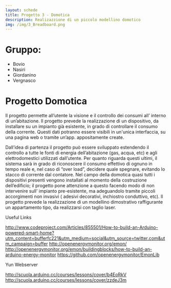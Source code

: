```yaml
---
layout: schede
title: Progetto 3 - Domotica
description: Realizazzione di un piccolo modellino domotico
img: /img/3_Breadboard.png
---
```




# Gruppo:
- Bovio 
- Nasiri  
- Giordanino
- Vergnasco

# Progetto Domotica

Il progetto permette all’utente la visione e il controllo dei consumi all’ interno di un’abitazione. Il progetto prevede la realizzazione di un dispositivo, da installare su un impianto già esistente, in grado di controllare il consumo della corrente. Questi dati potranno essere visibili in un'unica interfaccia, su una pagina web o tramite un’app. appositamente create.

Dall’idea di partenza il progetto può essere sviluppato estendendo il controllo a tutte le fonti di energia dell’abitazione (gas, acqua, etc) e agli elettrodomestici utilizzati dall’utente. Per quanto riguarda questi ultimi, il sistema sarà in grado di riconoscere il consumo effettivo di ognuno in tempo reale e, nel caso di “over load”, decidere quale spegnare, evitando lo stacco di corrente dal contatore. Nel campo della domotica quasi tutti i dispositivi presenti vengono installati al momento della costruzione dell’edificio; il progetto pone attenzione a questo facendo modo di non intervenire sull’ impianto pre-esistente, ma adeguandolo tramite piccoli accorgimenti non invasivi ( adesivi decorativi, inchiostro conduttivo, etc). Il progetto prevede la realizzazione di un modellino dimostrativo raffigurante un appartamento tipo, da realizzarsi con taglio laser.



Useful Links

http://www.codeproject.com/Articles/855501/How-to-build-an-Arduino-powered-smart-home?utm_content=bufferfc221&utm_medium=social&utm_source=twitter.com&utm_campaign=buffer
http://openenergymonitor.org/emon/
http://openenergymonitor.org/emon/buildingblocks/how-to-build-an-arduino-energy-monitor
https://github.com/openenergymonitor/EmonLib

Yun Webserver

http://scuola.arduino.cc/courses/lessons/cover/b4EoRkV
http://scuola.arduino.cc/courses/lessons/cover/zzdeJ3m

